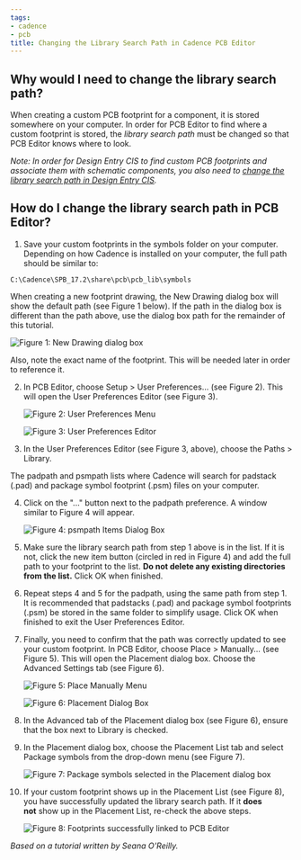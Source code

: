 ```yaml
---
tags:
- cadence
- pcb
title: Changing the Library Search Path in Cadence PCB Editor
---
```


## Why would I need to change the library search path?

When creating a custom PCB footprint for a component, it is stored somewhere on your computer. In order for PCB Editor to find where a custom footprint is stored, the *library search path* must be changed so that PCB Editor knows where to look.

*Note: In order for Design Entry CIS to find custom PCB footprints and associate them with schematic components, you also need to [change the library search path in Design Entry CIS](/changing-the-library-search-path-in-cadence-design-entry-cis/).*

## How do I change the library search path in PCB Editor?

1.  Save your custom footprints in the symbols folder on your computer. Depending on how Cadence is installed on your computer, the full path should be similar to:

```
C:\Cadence\SPB_17.2\share\pcb\pcb_lib\symbols
```

When creating a new footprint drawing, the New Drawing dialog box will show the default path (see Figure 1 below). If the path in the dialog box is different than the path above, use the dialog box path for the remainder of this tutorial.

![Figure 1: New Drawing dialog box](/larger/image0054.png)


Also, note the exact name of the footprint. This will be needed later in order to reference it.

2.  In PCB Editor, choose Setup > User Preferences... (see Figure 2). This will open the User Preferences Editor (see Figure 3).

    ![Figure 2: User Preferences Menu](/larger/image0055.png)

    ![Figure 3: User Preferences Editor](/larger/image0056.png)


3.  In the User Preferences Editor (see Figure 3, above), choose the Paths > Library.

The padpath and psmpath lists where Cadence will search for padstack (.pad) and package symbol footprint (.psm) files on your computer.

4.  Click on the "..." button next to the padpath preference. A window similar to Figure 4 will appear.

    ![Figure 4: psmpath Items Dialog Box](/larger/image0057.png)


5.  Make sure the library search path from step 1 above is in the list. If it is not, click the new item button (circled in red in Figure 4) and add the full path to your footprint to the list. **Do not delete any existing directories from the list.** Click OK when finished.

6.  Repeat steps 4 and 5 for the padpath, using the same path from step 1. It is recommended that padstacks (.pad) and package symbol footprints (.psm) be stored in the same folder to simplify usage. Click OK when finished to exit the User Preferences Editor.

7.  Finally, you need to confirm that the path was correctly updated to see your custom footprint. In PCB Editor, choose Place > Manually... (see Figure 5). This will open the Placement dialog box. Choose the Advanced Settings tab (see Figure 6).

    ![Figure 5: Place Manually Menu](/larger/image0058.png)

    ![Figure 6: Placement Dialog Box](/larger/image0059.png)


8.  In the Advanced tab of the Placement dialog box (see Figure 6), ensure that the box next to Library is checked.

9.  In the Placement dialog box, choose the Placement List tab and select Package symbols from the drop-down menu (see Figure 7).

    ![Figure 7: Package symbols selected in the Placement dialog box](/larger/image0060.png)


10. If your custom footprint shows up in the Placement List (see Figure 8), you have successfully updated the library search path. If it **does not** show up in the Placement List, re-check the above steps.

    ![Figure 8: Footprints successfully linked to PCB Editor](/larger/image0061.png)


*Based on a tutorial written by Seana O'Reilly.*
